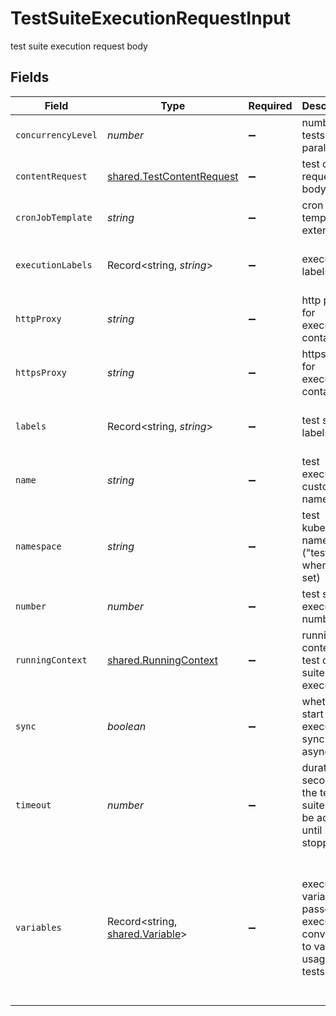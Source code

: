 # TestSuiteExecutionRequestInput

test suite execution request body


## Fields

| Field                                                                                                                                           | Type                                                                                                                                            | Required                                                                                                                                        | Description                                                                                                                                     | Example                                                                                                                                         |
| ----------------------------------------------------------------------------------------------------------------------------------------------- | ----------------------------------------------------------------------------------------------------------------------------------------------- | ----------------------------------------------------------------------------------------------------------------------------------------------- | ----------------------------------------------------------------------------------------------------------------------------------------------- | ----------------------------------------------------------------------------------------------------------------------------------------------- |
| `concurrencyLevel`                                                                                                                              | *number*                                                                                                                                        | :heavy_minus_sign:                                                                                                                              | number of tests run in parallel                                                                                                                 | 10                                                                                                                                              |
| `contentRequest`                                                                                                                                | [shared.TestContentRequest](../../../sdk/models/shared/testcontentrequest.md)                                                                   | :heavy_minus_sign:                                                                                                                              | test content request body                                                                                                                       |                                                                                                                                                 |
| `cronJobTemplate`                                                                                                                               | *string*                                                                                                                                        | :heavy_minus_sign:                                                                                                                              | cron job template extensions                                                                                                                    |                                                                                                                                                 |
| `executionLabels`                                                                                                                               | Record<string, *string*>                                                                                                                        | :heavy_minus_sign:                                                                                                                              | execution labels                                                                                                                                | {<br/>"users": "3",<br/>"prefix": "some-"<br/>}                                                                                                 |
| `httpProxy`                                                                                                                                     | *string*                                                                                                                                        | :heavy_minus_sign:                                                                                                                              | http proxy for executor containers                                                                                                              | user:pass@my.proxy.server:8080                                                                                                                  |
| `httpsProxy`                                                                                                                                    | *string*                                                                                                                                        | :heavy_minus_sign:                                                                                                                              | https proxy for executor containers                                                                                                             | user:pass@my.proxy.server:8081                                                                                                                  |
| `labels`                                                                                                                                        | Record<string, *string*>                                                                                                                        | :heavy_minus_sign:                                                                                                                              | test suite labels                                                                                                                               | {<br/>"users": "3",<br/>"prefix": "some-"<br/>}                                                                                                 |
| `name`                                                                                                                                          | *string*                                                                                                                                        | :heavy_minus_sign:                                                                                                                              | test execution custom name                                                                                                                      | testing with 1000 users                                                                                                                         |
| `namespace`                                                                                                                                     | *string*                                                                                                                                        | :heavy_minus_sign:                                                                                                                              | test kubernetes namespace ("testkube" when not set)                                                                                             | testkube                                                                                                                                        |
| `number`                                                                                                                                        | *number*                                                                                                                                        | :heavy_minus_sign:                                                                                                                              | test suite execution number                                                                                                                     | 1                                                                                                                                               |
| `runningContext`                                                                                                                                | [shared.RunningContext](../../../sdk/models/shared/runningcontext.md)                                                                           | :heavy_minus_sign:                                                                                                                              | running context for test or test suite execution                                                                                                |                                                                                                                                                 |
| `sync`                                                                                                                                          | *boolean*                                                                                                                                       | :heavy_minus_sign:                                                                                                                              | whether to start execution sync or async                                                                                                        |                                                                                                                                                 |
| `timeout`                                                                                                                                       | *number*                                                                                                                                        | :heavy_minus_sign:                                                                                                                              | duration in seconds the test suite may be active, until its stopped                                                                             | 1                                                                                                                                               |
| `variables`                                                                                                                                     | Record<string, [shared.Variable](../../../sdk/models/shared/variable.md)>                                                                       | :heavy_minus_sign:                                                                                                                              | execution variables passed to executor converted to vars for usage in tests                                                                     | {<br/>"var1": {<br/>"name": "var1",<br/>"type": "basic",<br/>"value": "value1"<br/>},<br/>"secret1": {<br/>"name": "secret1",<br/>"type": "secret",<br/>"value": "secretvalue1"<br/>}<br/>} |